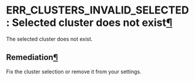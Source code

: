 ERR\_CLUSTERS\_INVALID\_SELECTED: Selected cluster does not exist[¶](#err-clusters-invalid-selected-selected-cluster-does-not-exist "Permalink to this heading")
================================================================================================================================================================


The selected cluster does not exist.



Remediation[¶](#remediation "Permalink to this heading")
--------------------------------------------------------


Fix the cluster selection or remove it from your settings.